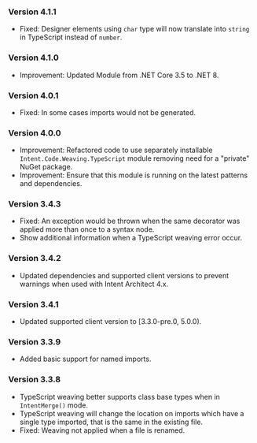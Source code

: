 ### Version 4.1.1

- Fixed: Designer elements using `char` type will now translate into `string` in TypeScript instead of `number`.

### Version 4.1.0

- Improvement: Updated Module from .NET Core 3.5 to .NET 8.

### Version 4.0.1

- Fixed: In some cases imports would not be generated.

### Version 4.0.0

- Improvement: Refactored code to use separately installable `Intent.Code.Weaving.TypeScript` module removing need for a "private" NuGet package.
- Improvement: Ensure that this module is running on the latest patterns and dependencies.
 
### Version 3.4.3

- Fixed: An exception would be thrown when the same decorator was applied more than once to a syntax node.
- Show additional information when a TypeScript weaving error occur.

### Version 3.4.2

- Updated dependencies and supported client versions to prevent warnings when used with Intent Architect 4.x.

### Version 3.4.1

- Updated supported client version to [3.3.0-pre.0, 5.0.0).

### Version 3.3.9

- Added basic support for named imports.

### Version 3.3.8

- TypeScript weaving better supports class base types when in `IntentMerge()` mode.
- TypeScript weaving will change the location on imports which have a single type imported, that is the same in the existing file.
- Fixed: Weaving not applied when a file is renamed.